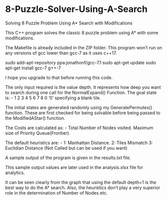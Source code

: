 # 8-Puzzle-Solver-Using-A-Search
Solving 8 Puzzle Problem Using A* Search with Modifications

This C++ program solves the classic 8 puzzle problem using A* with some modifications.

The Makefile is already included in the ZIP folder.
This program won’t run on any versions of gcc lower than gcc-7 as it uses c++17. 

sudo add-apt-repository ppa:jonathonf/gcc-7.1
sudo apt-get update
sudo apt-get install gcc-7 g++-7

I hope you upgrade to that before running this code.

The only input required is the value depth. It represents how deep you want to search during one call for the NormalExpand() Function. 
The goal state is: -
1 2 3
4 5 6
7 8 0
‘0’ specifying a blank tile.

The initial states are generated randomly using my GeneratePermutes() function. These are first checked for being solvable before being passed to the ModifiedAStar() function.

The Costs are calculated as: -
Total Number of Nodes visited.
Maximum size of Priority Queue(Frontier).

The default heuristics are: -
1: Manhattan Distance.
2: Tiles Mismatch
3: Euclidian Distance (Not Called but can be used if you want)

A sample output of the program is given in the results.txt file.

This sample output values are later used in the analysis.xlsx file for analytics.

It can be seen clearly from the graph that using the default depth=1 is the best way to do the A* search.
Also, the heuristics don’t play a very superior role in the determination of Number of Nodes etc.
